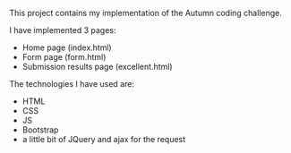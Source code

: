 This project contains my implementation of the Autumn coding challenge. 

I have implemented 3 pages:
 - Home page (index.html)
 - Form page (form.html)
 - Submission results page (excellent.html)
 
 The technologies I have used are: 
 - HTML
 - CSS
 - JS
 - Bootstrap
 - a little bit of JQuery and ajax for the request
 
 
 